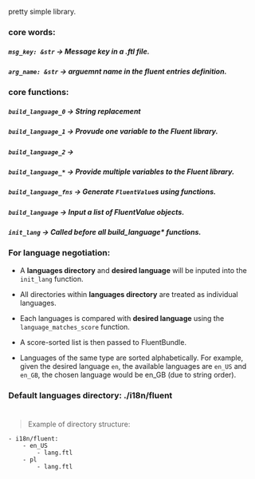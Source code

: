 pretty simple library.

### core words:

##### `msg_key: &str`  -> Message key in a .ftl file.

##### `arg_name: &str` -> arguemnt name in the fluent entries definition.

### core functions:
##### `build_language_0`    -> String replacement
##### `build_language_1`    -> Provude one variable to the Fluent library.
##### `build_language_2`    -> 
##### `build_language_*`    -> Provide multiple variables to the Fluent library.
##### `build_language_fns`  -> Generate `FluentValue`s using functions.
##### `build_language`      -> Input a list of FluentValue objects.
##### `init_lang`           -> Called before all build_language* functions.

### For language negotiation:

- A  **languages directory** and **desired language** will be inputed into the `init_lang` function.
    
- All directories within **languages directory** are treated as individual languages.
    
- Each languages is compared with **desired language** using the `language_matches_score` function.
    
- A score-sorted list is then passed to FluentBundle.
    
- Languages of the same type are sorted alphabetically. For example, given the desired language `en`, the available languages are `en_US` and `en_GB`, the chosen language would be en_GB (due to string order).
    
### Default languages directory: ./i18n/fluent

#

> Example of directory structure:

    - i18n/fluent:
        - en_US
            - lang.ftl
        - pl
            - lang.ftl

